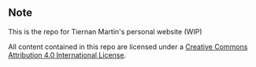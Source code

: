 
Note
----

This is the repo for Tiernan Martin's personal website (WIP)

All content contained in this repo are licensed under a [Creative Commons Attribution 4.0 International License](https://creativecommons.org/licenses/by/4.0/).
